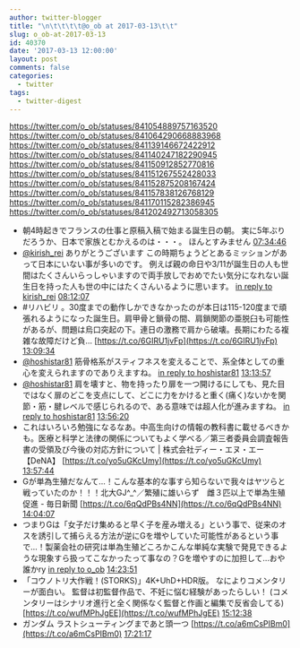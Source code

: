 ```yaml
---
author: twitter-blogger
title: "\n\t\t\t\t@o_ob at 2017-03-13\t\t"
slug: o_ob-at-2017-03-13
id: 40370
date: '2017-03-13 12:00:00'
layout: post
comments: false
categories:
  - twitter
tags:
  - twitter-digest
---
```


https://twitter.com/o_ob/statuses/841054889757163520 https://twitter.com/o_ob/statuses/841064290668883968 https://twitter.com/o_ob/statuses/841139146672422912 https://twitter.com/o_ob/statuses/841140247182290945 https://twitter.com/o_ob/statuses/841150912852770816 https://twitter.com/o_ob/statuses/841151267552428033 https://twitter.com/o_ob/statuses/841152875208167424 https://twitter.com/o_ob/statuses/841157838126768129 https://twitter.com/o_ob/statuses/841170115282386945 https://twitter.com/o_ob/statuses/841202492713058305  

*   朝4時起きでフランスの仕事と原稿入稿で始まる誕生日の朝。 実に5年ぶりだろうか、日本で家族とむかえるのは・・・。 ほんとすみません [07:34:46](https://twitter.com/o_ob/statuses/841054889757163520)
*   [@kirish_rei](https://twitter.com/kirish_rei) ありがとうございます この時期ちょうどとあるミッションがあって日本にいない事が多いのです。 例えば親の命日や3/11が誕生日の人も世間はたくさんいらっしゃいますので両手放しでおめでたい気分になれない誕生日を持った人も世の中にはたくさんいるように思います。 [in reply to kirish_rei](https://twitter.com/kirish_rei/statuses/841060666211360768) [08:12:07](https://twitter.com/o_ob/statuses/841064290668883968)
*   #リハビリ 。30度までの動作しかできなかったのが本日は115-120度まで頑張れるようになった誕生日。肩甲骨と鎖骨の間、肩鎖関節の亜脱臼も可能性があるが、問題は烏口突起の下。連日の激務で肩から破壊。長期にわたる複雑な故障だけど負… [https://t.co/6GIRU1jvFp](https://t.co/6GIRU1jvFp) [13:09:34](https://twitter.com/o_ob/statuses/841139146672422912)
*   [@hoshistar81](https://twitter.com/hoshistar81) 筋骨格系がスティフネスを変えることで、系全体としての重心を変えられますのでありえますね。 [in reply to hoshistar81](https://twitter.com/hoshistar81/statuses/841139625057955841) [13:13:57](https://twitter.com/o_ob/statuses/841140247182290945)
*   [@hoshistar81](https://twitter.com/hoshistar81) 肩を壊すと、物を持ったり扉を一つ開けるにしても、見た目ではなく扉のどこを支点にして、どこに力をかけると重く(痛く)ないかを関節・筋・腱レベルで感じられるので、ある意味では超人化が進みますね。 [in reply to hoshistar81](https://twitter.com/hoshistar81/statuses/841149468380610561) [13:56:20](https://twitter.com/o_ob/statuses/841150912852770816)
*   これはいろいろ勉強になるなあ。中高生向けの情報の教科書に載せるべきかも。医療と科学と法律の関係についてもよく学べる／第三者委員会調査報告書の受領及び今後の対応方針について | 株式会社ディー・エヌ・エー【DeNA】 [https://t.co/yo5uGKcUmy](https://t.co/yo5uGKcUmy) [13:57:44](https://twitter.com/o_ob/statuses/841151267552428033)
*   Gが単為生殖だなんて…！こんな基本的な事すら知らないで我々はヤツらと戦っていたのか！！！北大GJ^_^／繁殖に雄いらず　雌３匹以上で単為生殖促進 - 毎日新聞 [https://t.co/6qQdPBs4NN](https://t.co/6qQdPBs4NN) [14:04:07](https://twitter.com/o_ob/statuses/841152875208167424)
*   つまりGは「女子だけ集めると早く子を産み増える」という事で、従来のオスを誘引して捕らえる方法が逆にGを増やしていた可能性があるという事で…！製薬会社の研究は単為生殖どころかこんな単純な実験で発見できるような現象すら扱ってこなかったって事なの？Gを増やすのに加担して…おや誰かry [in reply to o_ob](https://twitter.com/o_ob/statuses/841152875208167424) [14:23:51](https://twitter.com/o_ob/statuses/841157838126768129)
*   「コウノトリ大作戦！(STORKS)」4K+UhD+HDR版。 なによりコメンタリーが面白い。 監督は初監督作品で、不妊に悩む経験があったらしい！ (コメンタリーはシナリオ進行と全く関係なく監督と作画と編集で反省会してる) [https://t.co/wufMPhJgEE](https://t.co/wufMPhJgEE) [15:12:38](https://twitter.com/o_ob/statuses/841170115282386945)
*   ガンダム ラストシューティングまであと頭一つ [https://t.co/a6mCsPIBm0](https://t.co/a6mCsPIBm0) [17:21:17](https://twitter.com/o_ob/statuses/841202492713058305)